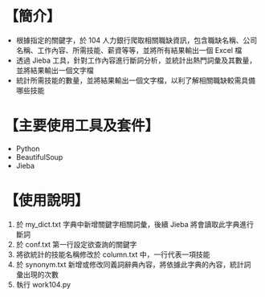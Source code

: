 # 【簡介】
+ 根據指定的關鍵字，於 104 人力銀行爬取相關職缺資訊，包含職缺名稱、公司名稱、工作內容、所需技能、薪資等等，並將所有結果輸出一個 Excel 檔
+ 透過 Jieba 工具，針對工作內容進行斷詞分析，並統計出熱門詞彙及其數量，並將結果輸出一個文字檔
+ 統計所需技能的數量，並將結果輸出一個文字檔，以利了解相關職缺較需具備哪些技能

# 【主要使用工具及套件】
+ Python
+ BeautifulSoup
+ Jieba

# 【使用說明】
1. 於 my_dict.txt 字典中新增關鍵字相關詞彙，後續 Jieba 將會讀取此字典進行斷詞
2. 於 conf.txt 第一行設定欲查詢的關鍵字
3. 將欲統計的技能名稱修改於 column.txt 中，一行代表一項技能
4. 於 synonym.txt 新增或修改同義詞辭典內容，將依據此字典的內容，統計詞彙出現的次數
5. 執行 work104.py 
